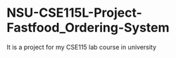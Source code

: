 # NSU-CSE115L-Project-Fastfood_Ordering-System
 It is a project for my CSE115 lab course in university
